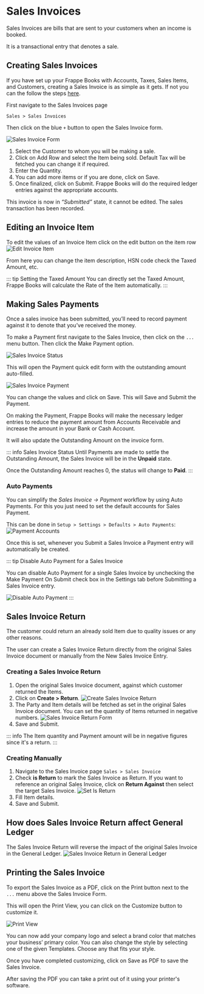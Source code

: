 # Sales Invoices

Sales Invoices are bills that are sent to your customers when an income is
booked.

It is a transactional entry that denotes a sale.

## Creating Sales Invoices

If you have set up your Frappe Books with Accounts, Taxes, Sales Items, and
Customers, creating a Sales Invoice is as simple as it gets. If not you can the
follow the steps [here](/setting-up/getting-started).

First navigate to the Sales Invoices page

`Sales > Sales Invoices`

Then click on the blue `+` button to open the Sales Invoice form.

![Sales Invoice Form](./images/sales-invoice.png)

1. Select the Customer to whom you will be making a sale.
2. Click on Add Row and select the Item being sold. Default Tax will be fetched
   you can change it if required.
3. Enter the Quantity.
4. You can add more items or if you are done, click on Save.
5. Once finalized, click on Submit. Frappe Books will do the required ledger
   entries against the appropriate accounts.

This invoice is now in _“Submitted”_ state, it cannot be edited. The sales
transaction has been recorded.

## Editing an Invoice Item

To edit the values of an Invoice Item click on the edit button on the item row
![Edit Invoice Item](./images/invoice-item.png)

From here you can change the item description, HSN code check the Taxed Amount,
etc.

::: tip Setting the Taxed Amount
You can directly set the Taxed Amount, Frappe Books will calculate the Rate of
the Item automatically.
:::

## Making Sales Payments

Once a sales invoice has been submitted, you’ll need to record payment against
it to denote that you’ve received the money.

To make a Payment first navigate to the Sales Invoice, then click on the `...`
menu button. Then click the Make Payment option.

![Sales Invoice Status](./images/sales-payment.png)

This will open the Payment quick edit form with the outstanding amount
auto-filled.

![Sales Invoice Payment](./images/sales-payment-quickedit.png)

You can change the values and click on Save. This will Save and Submit the
Payment.

On making the Payment, Frappe Books will make the necessary ledger entries to
reduce the payment amount from Accounts Receivable and increase the amount in
your Bank or Cash Account.

It will also update the Outstanding Amount on the invoice form.

::: info Sales Invoice Status
Until Payments are made to settle the Outstanding Amount, the Sales Invoice
will be in the **Unpaid** state.

Once the Outstanding Amount reaches 0, the status will change to **Paid**.
:::

### Auto Payments

You can simplify the _Sales Invoice → Payment_ workflow by using Auto Payments.
For this you just need to set the default accounts for Sales Payment.

This can be done in `Setup > Settings > Defaults > Auto Payments`:
![Payment Accounts](./images/payment-accounts.png)

Once this is set, whenever you Submit a Sales Invoice a Payment entry will
automatically be created.

::: tip Disable Auto Payment for a Sales Invoice

You can disable Auto Payment for a single Sales Invoice by unchecking the Make
Payment On Submit check box in the Settings tab before Submitting a Sales
Invoice entry.

![Disable Auto Payment](./images/auto-payment.png)
:::

## Sales Invoice Return

The customer could return an already sold Item due to quality issues or any
other reasons.

The user can create a Sales Invoice Return directly from the original Sales
Invoice document or manually from the New Sales Invoice Entry.

### Creating a Sales Invoice Return

1. Open the original Sales Invoice document, against which customer returned
   the Items.
2. Click on **Create > Return**.
   ![Create Sales Invoice Return](./images/create-sales-invoice-return.png)
3. The Party and Item details will be fetched as set in the original Sales
   Invoice document. You can set the quantity of Items returned in negative
   numbers.
   ![Sales Invoice Return Form](./images/sales-invoice-return-form.png)
4. Save and Submit.

::: info
The Item quantity and Payment amount will be in negative figures since it's
a return.
:::

### Creating Manually

1. Navigate to the Sales Invoice page `Sales > Sales Invoice`
2. Check **is Return** to mark the Sales Invoice as Return. If you want to
   reference an original Sales Invoice, click on **Return Against** then
   select the target Sales Invoice.
   ![Set Is Return](./images/sales-invoice-set-is-return.png)
3. Fill Item details.
4. Save and Submit.

## How does Sales Invoice Return affect General Ledger

The Sales Invoice Return will reverse the impact of the original Sales Invoice
in the General Ledger.
![Sales Invoice Return in General Ledger](./images/sales-invoice-return-in-general-ledger.png)

## Printing the Sales Invoice

To export the Sales Invoice as a PDF, click on the Print button next to the
`...` menu above the Sales Invoice Form.

This will open the Print View, you can click on the Customize button to
customize it.

![Print View](./images/print-view.png)

You can now add your company logo and select a brand color that matches your
business’ primary color. You can also change the style by selecting one of the
given Templates. Choose any that fits your style.

Once you have completed customizing, click on Save as PDF to save the Sales
Invoice.

After saving the PDF you can take a print out of it using your printer's
software.
